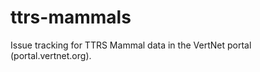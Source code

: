 ttrs-mammals
============

Issue tracking for TTRS Mammal data in the VertNet portal (portal.vertnet.org).
